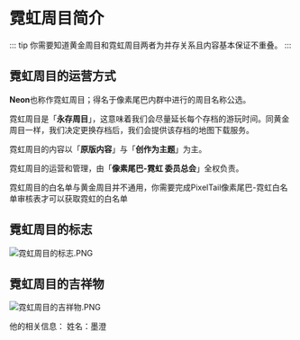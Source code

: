 # 霓虹周目简介

::: tip 
你需要知道黄金周目和霓虹周目两者为并存关系且内容基本保证不重叠。
:::

## 霓虹周目的运营方式

**Neon**也称作霓虹周目；得名于像素尾巴内群中进行的周目名称公选。

霓虹周目是「**永存周目**」，这意味着我们会尽量延长每个存档的游玩时间。同黄金周目一样，我们决定更换存档后，我们会提供该存档的地图下载服务。

霓虹周目的内容以「**原版内容**」与「**创作为主题**」为主。

霓虹周目的运营和管理，由「**像素尾巴-霓虹 委员总会**」全权负责。

霓虹周目的白名单与黄金周目并不通用，你需要完成PixelTail像素尾巴-霓虹白名单审核表才可以获取霓虹的白名单

## 霓虹周目的标志

![霓虹周目的标志.PNG]()

## 霓虹周目的吉祥物

![霓虹周目的吉祥物.PNG]()

他的相关信息：
姓名：墨澄
